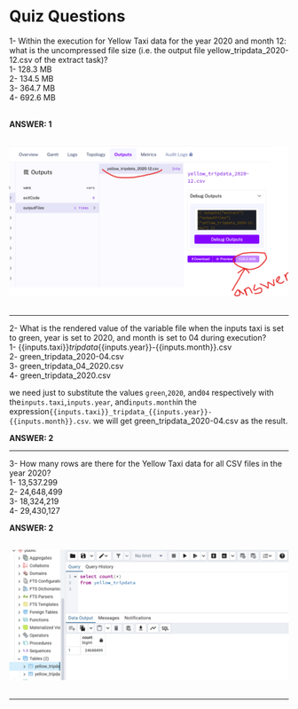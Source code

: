 <h1>Quiz Questions</h1>
1- Within the execution for Yellow Taxi data for the year 2020 and month 12: what is the uncompressed file size (i.e. the output file yellow_tripdata_2020-12.csv of the extract task)?<br>
1- 128.3 MB<br>
2- 134.5 MB<br>
3- 364.7 MB<br>
4- 692.6 MB<br><br>

**ANSWER: 1**
<br><br>

![Sample Image](../images/module2/kes_1.png)
<br><br>

----------------------------------------------------------------------------------------------
2- What is the rendered value of the variable file when the inputs taxi is set to green, year is set to 2020, and month is set to 04 during execution?<br>
1- {{inputs.taxi}}_tripdata_{{inputs.year}}-{{inputs.month}}.csv<br>
2- green_tripdata_2020-04.csv<br>
3- green_tripdata_04_2020.csv<br>
4- green_tripdata_2020.csv<br>

we need just to substitute the values `green`,`2020`, and`04` respectively with the`inputs.taxi`,`inputs.year`, and`inputs.month`in the expression`{{inputs.taxi}}_tripdata_{{inputs.year}}-{{inputs.month}}.csv`. we will get green_tripdata_2020-04.csv as the result.

**ANSWER: 2**
<br>

----------------------------------------------------------------------------------------------
3- How many rows are there for the Yellow Taxi data for all CSV files in the year 2020?<br>
1- 13,537.299<br>
2- 24,648,499<br>
3- 18,324,219<br>
4- 29,430,127<br>

**ANSWER: 2**
<br><br>

![Sample Image](../images/module2/kes_3.png)
<br><br>

----------------------------------------------------------------------------------------------

